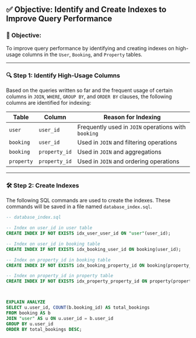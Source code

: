 ## ✅ Objective: Identify and Create Indexes to Improve Query Performance

### 🎯 Objective:
To improve query performance by identifying and creating indexes on high-usage columns in the `User`, `Booking`, and `Property` tables.

---

### 🔍 Step 1: Identify High-Usage Columns
Based on the queries written so far and the frequent usage of certain columns in `JOIN`, `WHERE`, `GROUP BY`, and `ORDER BY` clauses, the following columns are identified for indexing:

| Table      | Column         | Reason for Indexing                      |
|------------|----------------|------------------------------------------|
| `user`     | `user_id`      | Frequently used in `JOIN` operations with `booking` |
| `booking`  | `user_id`      | Used in `JOIN` and filtering operations  |
| `booking`  | `property_id`  | Used in `JOIN` and aggregations          |
| `property` | `property_id`  | Used in `JOIN` and ordering operations   |

---

### 🛠️ Step 2: Create Indexes
The following SQL commands are used to create the indexes. These commands will be saved in a file named `database_index.sql`.

```sql
-- database_index.sql

-- Index on user_id in user table
CREATE INDEX IF NOT EXISTS idx_user_user_id ON "user"(user_id);

-- Index on user_id in booking table
CREATE INDEX IF NOT EXISTS idx_booking_user_id ON booking(user_id);

-- Index on property_id in booking table
CREATE INDEX IF NOT EXISTS idx_booking_property_id ON booking(property_id);

-- Index on property_id in property table
CREATE INDEX IF NOT EXISTS idx_property_property_id ON property(property_id);



EXPLAIN ANALYZE
SELECT u.user_id, COUNT(b.booking_id) AS total_bookings
FROM booking AS b
JOIN "user" AS u ON u.user_id = b.user_id
GROUP BY u.user_id
ORDER BY total_bookings DESC;
